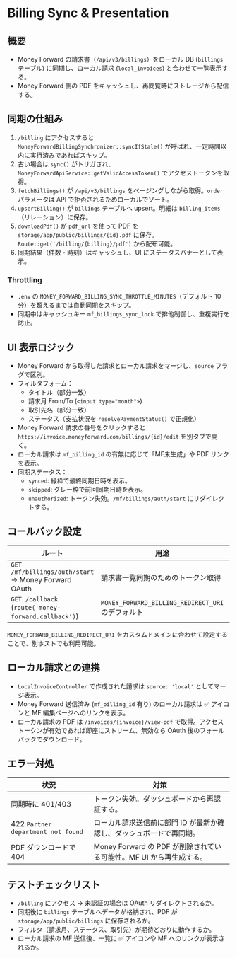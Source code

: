 # Billing Sync & Presentation

## 概要
- Money Forward の請求書（`/api/v3/billings`）をローカル DB (`billings` テーブル) に同期し、ローカル請求 (`local_invoices`) と合わせて一覧表示する。
- Money Forward 側の PDF をキャッシュし、再閲覧時にストレージから配信する。

## 同期の仕組み
1. `/billing` にアクセスすると `MoneyForwardBillingSynchronizer::syncIfStale()` が呼ばれ、一定時間以内に実行済みであればスキップ。
2. 古い場合は `sync()` がトリガされ、`MoneyForwardApiService::getValidAccessToken()` でアクセストークンを取得。
3. `fetchBillings()` が `/api/v3/billings` をページングしながら取得。`order` パラメータは API で拒否されるためローカルでソート。
4. `upsertBilling()` が `billings` テーブルへ upsert。明細は `billing_items`（リレーション）に保存。
5. `downloadPdf()` が `pdf_url` を使って PDF を `storage/app/public/billings/{id}.pdf` に保存。`Route::get('/billing/{billing}/pdf')` から配布可能。
6. 同期結果（件数・時刻）はキャッシュし、UI にステータスバナーとして表示。

### Throttling
- `.env` の `MONEY_FORWARD_BILLING_SYNC_THROTTLE_MINUTES`（デフォルト 10 分）を超えるまでは自動同期をスキップ。
- 同期中はキャッシュキー `mf_billings_sync_lock` で排他制御し、重複実行を防止。

## UI 表示ロジック
- Money Forward から取得した請求とローカル請求をマージし、`source` フラグで区別。
- フィルタフォーム：
  - タイトル（部分一致）
  - 請求月 From/To (`<input type="month">`)
  - 取引先名（部分一致）
  - ステータス（支払状況を `resolvePaymentStatus()` で正規化）
- Money Forward 請求の番号をクリックすると `https://invoice.moneyforward.com/billings/{id}/edit` を別タブで開く。
- ローカル請求は `mf_billing_id` の有無に応じて「MF未生成」や PDF リンクを表示。
- 同期ステータス：
  - `synced`: 緑枠で最終同期日時を表示。
  - `skipped`: グレー枠で前回同期日時を表示。
  - `unauthorized`: トークン失効。`/mf/billings/auth/start` にリダイレクトする。

## コールバック設定
| ルート | 用途 | スコープ |
| --- | --- | --- |
| `GET /mf/billings/auth/start` → Money Forward OAuth | 請求書一覧同期のためのトークン取得 | `mfc/invoice/data.read` |
| `GET /callback` (`route('money-forward.callback')`) | `MONEY_FORWARD_BILLING_REDIRECT_URI` のデフォルト |  |

`MONEY_FORWARD_BILLING_REDIRECT_URI` をカスタムドメインに合わせて設定することで、別ホストでも利用可能。

## ローカル請求との連携
- `LocalInvoiceController` で作成された請求は `source: 'local'` としてマージ表示。
- Money Forward 送信済み (`mf_billing_id` 有り) のローカル請求は ✅ アイコンと MF 編集ページへのリンクを表示。
- ローカル請求の PDF は `/invoices/{invoice}/view-pdf` で取得。アクセストークンが有効であれば即座にストリーム、無効なら OAuth 後のフォールバックでダウンロード。

## エラー対処
| 状況 | 対策 |
| --- | --- |
| 同期時に 401/403 | トークン失効。ダッシュボードから再認証する。 |
| 422 `Partner department not found` | ローカル請求送信前に部門 ID が最新か確認し、ダッシュボードで再同期。 |
| PDF ダウンロードで 404 | Money Forward の PDF が削除されている可能性。MF UI から再生成する。 |

## テストチェックリスト
- `/billing` にアクセス → 未認証の場合は OAuth リダイレクトされるか。
- 同期後に `billings` テーブルへデータが格納され、PDF が `storage/app/public/billings` に保存されるか。
- フィルタ（請求月、ステータス、取引先）が期待どおりに動作するか。
- ローカル請求の MF 送信後、一覧に ✅ アイコンや MF へのリンクが表示されるか。
